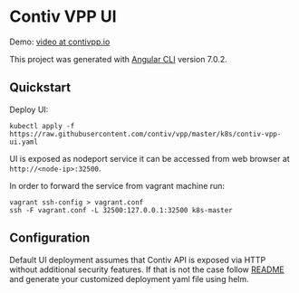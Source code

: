 # Contiv VPP UI

Demo: [video at contivpp.io](https://contivpp.io/docs/concepts/contivpp-io-demo-ui/)

This project was generated with [Angular CLI](https://github.com/angular/angular-cli) version 7.0.2.

## Quickstart

Deploy UI:
```
kubectl apply -f https://raw.githubusercontent.com/contiv/vpp/master/k8s/contiv-vpp-ui.yaml
```

UI is exposed as nodeport service it can be accessed from web browser at `http://<node-ip>:32500`.

In order to forward the service from vagrant machine run:

```
vagrant ssh-config > vagrant.conf
ssh -F vagrant.conf -L 32500:127.0.0.1:32500 k8s-master
```

## Configuration

Default UI deployment assumes that Contiv API is exposed via HTTP without additional security features.
If that is not the case follow [README](../k8s/contiv-vpp-ui/README.md) and generate your customized
deployment yaml file using helm.
